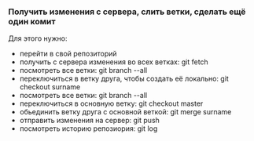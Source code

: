 ### Получить изменения с сервера, слить ветки, сделать ещё один комит
Для этого нужно:
- перейти в свой репозиторий
- получить с сервера изменения во всех ветках: git fetch
- посмотреть все ветки: git branch --all
- переключиться в ветку друга, чтобы создать её локально: git checkout surname
- посмотреть все ветки: git branch --all
- переключиться в основную ветку: git checkout master
- обьединить ветку друга с основной веткой: git merge surname
- отправить изменения на сервер: git push
- посмотреть историю репозиория: git log